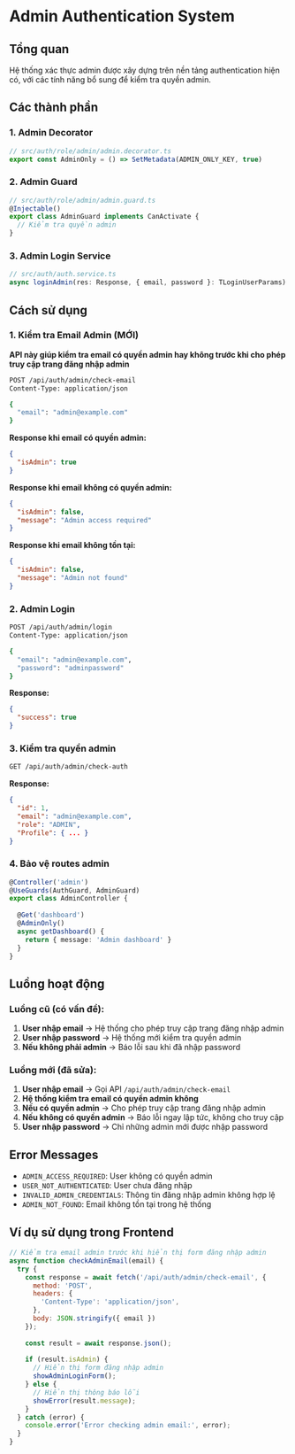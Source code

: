 # Admin Authentication System

## Tổng quan

Hệ thống xác thực admin được xây dựng trên nền tảng authentication hiện có, với các tính năng bổ sung để kiểm tra quyền admin.

## Các thành phần

### 1. Admin Decorator
```typescript
// src/auth/role/admin/admin.decorator.ts
export const AdminOnly = () => SetMetadata(ADMIN_ONLY_KEY, true)
```

### 2. Admin Guard
```typescript
// src/auth/role/admin/admin.guard.ts
@Injectable()
export class AdminGuard implements CanActivate {
  // Kiểm tra quyền admin
}
```

### 3. Admin Login Service
```typescript
// src/auth/auth.service.ts
async loginAdmin(res: Response, { email, password }: TLoginUserParams): Promise<void>
```

## Cách sử dụng

### 1. Kiểm tra Email Admin (MỚI)
**API này giúp kiểm tra email có quyền admin hay không trước khi cho phép truy cập trang đăng nhập admin**

```bash
POST /api/auth/admin/check-email
Content-Type: application/json

{
  "email": "admin@example.com"
}
```

**Response khi email có quyền admin:**
```json
{
  "isAdmin": true
}
```

**Response khi email không có quyền admin:**
```json
{
  "isAdmin": false,
  "message": "Admin access required"
}
```

**Response khi email không tồn tại:**
```json
{
  "isAdmin": false,
  "message": "Admin not found"
}
```

### 2. Admin Login
```bash
POST /api/auth/admin/login
Content-Type: application/json

{
  "email": "admin@example.com",
  "password": "adminpassword"
}
```

**Response:**
```json
{
  "success": true
}
```

### 3. Kiểm tra quyền admin
```bash
GET /api/auth/admin/check-auth
```

**Response:**
```json
{
  "id": 1,
  "email": "admin@example.com",
  "role": "ADMIN",
  "Profile": { ... }
}
```

### 4. Bảo vệ routes admin
```typescript
@Controller('admin')
@UseGuards(AuthGuard, AdminGuard)
export class AdminController {
  
  @Get('dashboard')
  @AdminOnly()
  async getDashboard() {
    return { message: 'Admin dashboard' }
  }
}
```

## Luồng hoạt động

### Luồng cũ (có vấn đề):
1. **User nhập email** → Hệ thống cho phép truy cập trang đăng nhập admin
2. **User nhập password** → Hệ thống mới kiểm tra quyền admin
3. **Nếu không phải admin** → Báo lỗi sau khi đã nhập password

### Luồng mới (đã sửa):
1. **User nhập email** → Gọi API `/api/auth/admin/check-email`
2. **Hệ thống kiểm tra email có quyền admin không**
3. **Nếu có quyền admin** → Cho phép truy cập trang đăng nhập admin
4. **Nếu không có quyền admin** → Báo lỗi ngay lập tức, không cho truy cập
5. **User nhập password** → Chỉ những admin mới được nhập password

## Error Messages

- `ADMIN_ACCESS_REQUIRED`: User không có quyền admin
- `USER_NOT_AUTHENTICATED`: User chưa đăng nhập
- `INVALID_ADMIN_CREDENTIALS`: Thông tin đăng nhập admin không hợp lệ
- `ADMIN_NOT_FOUND`: Email không tồn tại trong hệ thống

## Ví dụ sử dụng trong Frontend

```javascript
// Kiểm tra email admin trước khi hiển thị form đăng nhập admin
async function checkAdminEmail(email) {
  try {
    const response = await fetch('/api/auth/admin/check-email', {
      method: 'POST',
      headers: {
        'Content-Type': 'application/json',
      },
      body: JSON.stringify({ email })
    });
    
    const result = await response.json();
    
    if (result.isAdmin) {
      // Hiển thị form đăng nhập admin
      showAdminLoginForm();
    } else {
      // Hiển thị thông báo lỗi
      showError(result.message);
    }
  } catch (error) {
    console.error('Error checking admin email:', error);
  }
}
``` 